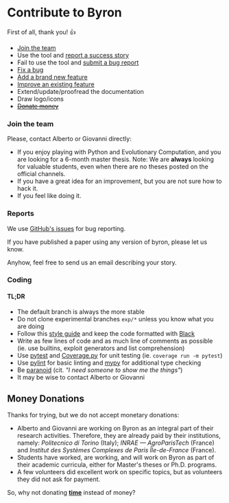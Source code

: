 Contribute to Byron
===================

First of all, thank you! :+1:

* [Join the team](#join-the-team)
* Use the tool and [report a success story](#report)
* Fail to use the tool and [submit a bug report](#report)
* [Fix a bug](#coding)
* [Add a brand new feature](#coding)
* [Improve an existing feature](#coding)
* Extend/update/proofread the documentation
* Draw logo/icons
* [~~Donate money~~](#money-donations)

### Join the team

Please, contact Alberto or Giovanni directly:

* If you enjoy playing with Python and Evolutionary Computation, and you are looking for a 6-month master thesis. Note: We are **always** looking for valuable students, even when there are no theses posted on the official channels.
* If you have a great idea for an improvement, but you are not sure how to hack it.
* If you feel like doing it.

### Reports

We use [GitHub's issues](https://github.com/squillero/byron/issues) for bug reporting. 

If you have published a paper using any version of byron, please let us know.

Anyhow, feel free to send us an email describing your story. 

### Coding

#### TL;DR

* The default branch is always the more stable
* Do not clone experimental branches `exp/*` unless you know what you are doing
* Follow this [style guide](https://github.com/squillero/style/blob/master/python.md) and keep the code formatted with [Black](https://black.readthedocs.io/en/stable/)
* Write as few lines of code and as much line of comments as possible (ie. use builtins, exploit generators and list comprehension)
* Use [pytest](https://docs.pytest.org/) and [Coverage.py](https://coverage.readthedocs.io/) for unit testing (ie. `coverage run -m pytest`)
* Use [pylint](https://mypy-lang.org/) for basic linting and [mypy](https://mypy-lang.org/) for additional type checking
* Be [paranoid](./PARANOIA.md) (cit. *"I need someone to show me the things"*)
* It may be wise to contact Alberto or Giovanni 

## Money Donations

Thanks for trying, but we do not accept monetary donations:

* Alberto and Giovanni are working on Byron as an integral part of their research activities. Therefore, they are already paid by their institutions, namely: *Politecnico di Torino* (Italy); *INRAE — AgroParisTech* (France) and *Institut des Systèmes Complexes de Paris Île-de-France* (France).
* Students have worked, are working, and will work on Byron as part of their academic curricula, either for Master's theses or Ph.D. programs.
* A few volunteers did excellent work on specific topics, but as volunteers they did not ask for payment.

So, why not donating [**time**](#join-the-team) instead of money?
